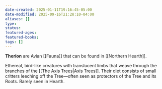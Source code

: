 ```yaml
---
date-created: 2025-01-11T19:16:45-05:00
date-modified: 2025-09-16T21:28:10-04:00
aliases: []
type: 
status: 
featured-ages: 
featured-books: 
tags: []
---
```

**Therion** are Avian [[Fauna]] that can be found in [[Northern Hearth]].

Ethereal, bird-like creatures with translucent limbs that weave through the branches of the [[The Axis Trees|Axis Trees]]. Their diet consists of small critters leeching off the Tree—often seen as protectors of the Tree and its Roots. Rarely seen in Hearth.